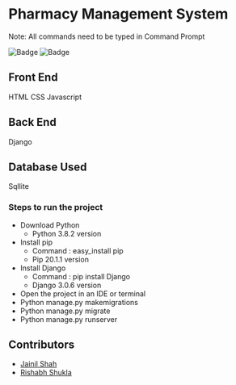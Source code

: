# Pharmacy Management System

Note: All commands need to be typed in Command Prompt

![Badge](https://img.shields.io/badge/Pharmacy%20Management%20-BrightGreen)
![Badge](https://img.shields.io/badge/Health%20-informational)

## Front End
HTML CSS Javascript

## Back End
Django

## Database Used
Sqllite

### Steps to run the project

* Download Python
  * Python 3.8.2 version
* Install pip
  * Command : easy_install pip
  * Pip 20.1.1 version
* Install Django
  * Command : pip install Django
  * Django 3.0.6 version
* Open the project in an IDE or terminal
* Python manage.py makemigrations
* Python manage.py migrate
* Python manage.py runserver

## Contributors
* <a href="https://github.com/jainil-4801">Jainil Shah</a>
* <a href="https://github.com/RishabhShukla1511">Rishabh Shukla</a>


